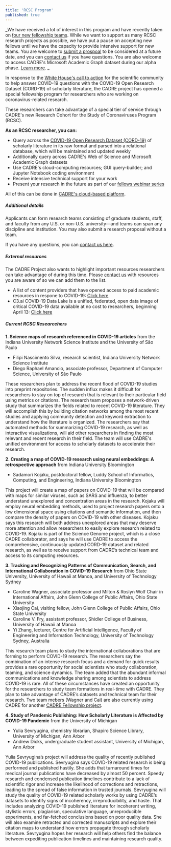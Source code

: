 ```yaml
---
title: 'RCSC Program'
published: true
---
```


_We have received a lot of interest in this program and have recently taken on [four new fellowship teams](https://cadre.iu.edu/news-and-events/news/cadre-welcomes-researchers-into-its-research-cohort-for-the-study-of-coronaviruses). While we want to support as many RCSC research projects as possible, we have put a pause on accepting new fellows until we have the capacity to provide intensive support for new teams. You are welcome to [submit a prospoal](https://iuni.iu.edu/resources/datasets/cadre/research-cohort-proposal-form) to be considered at a future date, and you can [contact us](https://cadre.iu.edu/contact-us) if you have questions. You are also welcome to access CADRE's Microsoft Academic Graph dataset during our alpha phase. [Learn more](https://cadre.iu.edu/about-cadre/get-started). _

In response to the [White House's call to action](https://www.whitehouse.gov/briefings-statements/call-action-tech-community-new-machine-readable-covid-19-dataset/) for the scientific community to help answer COVID-19 questions with the COVID-19 Open Research Dataset (CORD-19) of scholarly literature, the CADRE project has opened a special fellowship program for researchers who are working on coronavirus-related research. 

These researchers can take advantage of a special tier of service through CADRE's new Research Cohort for the Study of Coronaviruses Program (RCSC).

**As an RCSC researcher, you can:**
* Query across the [COVID-19 Open Research Dataset (CORD-19)](https://www.kaggle.com/allen-institute-for-ai/CORD-19-research-challenge) of scholarly literature in its raw format and parsed into a relational database, which will be maintained and updated weekly
* Additionally query across CADRE's Web of Science and Microsoft Academic Graph datasets
* Use CADRE's cloud-computing resources; GUI query-builder; and Jupyter Notebook coding environment
* Receive intensive technical support for your work
* Present your research in the future as part of our [fellows webinar series](https://cadre.iu.edu/work-with-us/cadre-fellowship)

All of this can be done in [CADRE's cloud-based platform](https://cadre.iu.edu/about-cadre).

##### Additional details
Applicants can form research teams consisting of graduate students, staff, and faculty from any U.S. or non-U.S. university—and teams can span any discipline and institution. You may also submit a research proposal without a team.

If you have any questions, you can [contact us here](https://cadre.iu.edu/contact-us).

##### External resources
The CADRE Project also wants to highlight important resources researchers can take advantage of during this time. Please [contact us](https://cadre.iu.edu/contact-us) with resources you are aware of so we can add them to the list. 
* A list of content providers that have opened access to paid academic resources in respone to COVID-19: [Click here](https://docs.google.com/spreadsheets/u/1/d/1pFSA-yEDixl5ZKtQmEUOuW_vdDFLdzDbhjP5Cjrkajo/htmlview?usp=sharing#)
* C3.ai COVID-19 Data Lake is a unified, federated, open data image of critical COVID-19 data  available at no cost to researchers, beginning April 13: [Click here](https://c3.ai/c3-ai-publishes-covid-19-data-lake/)

##### Current RCSC Researcehers 

**1. Science maps of research referenced in COVID-19 articles** from the Indiana University Network Science Institute and the University of São Paulo

* Filipi Nascimento Silva, research scientist, Indiana University Network Science Institute
* Diego Raphael Amancio, associate professor, Department of Computer Science, University of São Paulo

These researchers plan to address the recent flood of COVID-19 studies into preprint repositories. The sudden influx makes it difficult for researchers to stay on top of research that is relevant to their particular field using metrics or citations. The research team proposes a network-driven study that summarizes the fields related to recent COVID-19 literature. They will accomplish this by building citation networks among the most recent studies and applying community detection and keyword extraction to understand how the literature is organized. The researchers say that automated methods for summarizing COVID-19 research, as well as interactive visualizations, will aid other researchers in finding the most relevant and recent research in their field. The team will use CADRE's unified environment for access to scholarly datasets to accelerate their research.

**2. Creating a map of COVID-19 research using neural embeddings: A retrospective approach** from Indiana University Bloomington

* Sadamori Kojaku, postdoctoral fellow, Luddy School of Informatics, Computing, and Engineering, Indiana University Bloomington

This project will create a map of papers on COVID-19 that will be compared with maps for similar viruses, such as SARS and influenza, to better understand unexplored and concentration areas in the research. Kojaku will employ neural embedding methods, used to project research papers onto a low dimensional space using citations and semantic information, and then compare the density of papers on COVID-19 with other diseases. Kojaku says this research will both address unexplored areas that may deserve more attention and allow researchers to easily explore research related to COVID-19. Kojaku is part of the Science Genome project, which is a close CADRE collaborator, and says he will use CADRE to access the comprehensive, continuously updated CORD-19 dataset and related research, as well as to receive support from CADRE’s technical team and access to its computing resources.

**3. Tracking and Recognizing Patterns of Communication, Search, and International Collaboration in COVID-19 Research** from Ohio State University, University of Hawaii at Manoa, and University of Technology Sydney

* Caroline Wagner, associate professor and Milton & Roslyn Wolf Chair in International Affairs, John Glenn College of Public Affairs, Ohio State University
* Xiaojing Cai, visiting fellow, John Glenn College of Public Affairs, Ohio State University
* Caroline V. Fry, assistant professor, Shidler College of Business, University of Hawaii at Manoa
* Yi Zhang, lecturer, Centre for Artificial Intelligence, Faculty of Engineering and Information Technology, University of Technology Sydney, Australia

This research team plans to study the international collaborations that are forming to perform COVID-19 research. The researchers say the combination of an intense research focus and a demand for quick results provides a rare opportunity for social scientists who study collaboration, teaming, and science dynamics. The team added that the abundant informal communications and knowledge sharing among scientists to address COVID-19 is rare. All of these circumstances have created an opportunity for the researchers to study team formations in real-time with CADRE. They plan to take advantage of CADRE’s datasets and technical team for their research. Two team mebers (Wagner and Cai) are also currently using CADRE for another [CADRE Fellowship project](https://cadre.iu.edu/fellows/assessing-the-rise-of-china-as-a-scientific-nation).

**4. Study of Pandemic Publishing: How Scholarly Literature is Affected by COVID-19 Pandemic** from the University of Michigan

* Yulia Sevryugina, chemistry librarian, Shapiro Science Library, University of Michigan, Ann Arbor
* Andrew Dicks, undergraduate student assistant, University of Michigan, Ann Arbor

Yulia Sevryugina’s project will address the quality of recently published COVID-19 publications. Sevryugina says COVID-19 related research is being performed and published hastily. She adds that turnaround times for medical journal publications have decreased by almost 50 percent. Speedy research and condensed publication timelines contribute to a lack of scientific rigor and increase the likelihood of corrections and retractions, leading to the spread of false information in trusted journals. Sevryugina will study the quality of COVID-19 related scholarly works by using CADRE’s datasets to identify signs of incoherency, irreproducibility, and haste. That includes analyzing COVID-19 published literature for incoherent writing, stylistic errors, plagiarism, speculative language, unreproducible experiments, and far-fetched conclusions based on poor quality data. She will also examine retracted and corrected manuscripts and explore their citation maps to understand how errors propagate through scholarly literature. Sevryugina hopes her research will help others find the balance between expediting publication timelines and maintaining research quality.